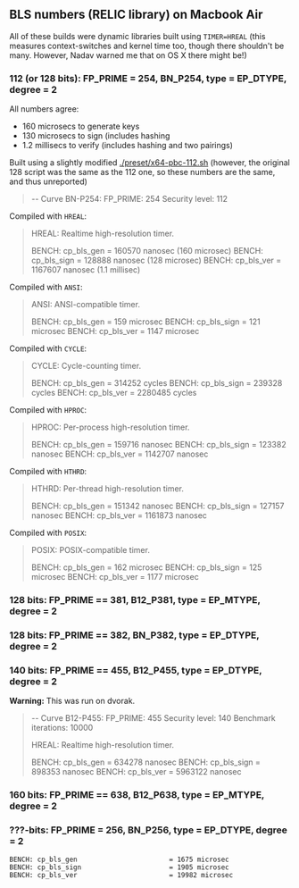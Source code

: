 ## BLS numbers (RELIC library) on Macbook Air

All of these builds were dynamic libraries built using `TIMER=HREAL` (this 
measures context-switches and kernel time too, though there shouldn't be many.
However, Nadav warned me that on OS X there might be!)

### 112 (or 128 bits): FP_PRIME = 254, BN_P254, type = EP_DTYPE, degree = 2

All numbers agree:

 - 160 microsecs to generate keys
 - 130 microsecs to sign (includes hashing
 - 1.2 millisecs to verify (includes hashing and two pairings)

Built using a slightly modified [./preset/x64-pbc-112.sh](2017-06-30-relic-builds/x64-pbc-112.sh)
(however, the original 128 script was the same as the 112 one, so these numbers are the same, and thus unreported)

 > -- Curve BN-P254:
 > FP_PRIME: 254
 > Security level: 112

Compiled with `HREAL`:

 > HREAL: Realtime high-resolution timer.
 >
 > BENCH: cp_bls_gen                       = 160570 nanosec  (160 microsec)
 > BENCH: cp_bls_sign                      = 128888 nanosec  (128 microsec)
 > BENCH: cp_bls_ver                       = 1167607 nanosec (1.1 millisec)

Compiled with `ANSI`:

 > ANSI: ANSI-compatible timer.
 > 
 > BENCH: cp_bls_gen                       = 159 microsec
 > BENCH: cp_bls_sign                      = 121 microsec
 > BENCH: cp_bls_ver                       = 1147 microsec 

Compiled with `CYCLE`:

 > CYCLE: Cycle-counting timer.
 > 
 > BENCH: cp_bls_gen                       = 314252 cycles
 > BENCH: cp_bls_sign                      = 239328 cycles
 > BENCH: cp_bls_ver                       = 2280485 cycles

Compiled with `HPROC`:

 > HPROC: Per-process high-resolution timer.
 > 
 > BENCH: cp_bls_gen                       = 159716 nanosec
 > BENCH: cp_bls_sign                      = 123382 nanosec
 > BENCH: cp_bls_ver                       = 1142707 nanosec

Compiled with `HTHRD`:

 > HTHRD: Per-thread high-resolution timer.
 > 
 > BENCH: cp_bls_gen                       = 151342 nanosec
 > BENCH: cp_bls_sign                      = 127157 nanosec
 > BENCH: cp_bls_ver                       = 1161873 nanosec

Compiled with `POSIX`:

 > POSIX: POSIX-compatible timer.
 > 
 > BENCH: cp_bls_gen                       = 162 microsec
 > BENCH: cp_bls_sign                      = 125 microsec
 > BENCH: cp_bls_ver                       = 1177 microsec

### 128 bits: FP_PRIME == 381, B12_P381, type = EP_MTYPE, degree = 2

### 128 bits: FP_PRIME == 382, BN_P382, type = EP_DTYPE, degree = 2

### 140 bits: FP_PRIME == 455, B12_P455, type = EP_DTYPE, degree = 2

**Warning:** This was run on dvorak.

 > -- Curve B12-P455:
 > FP_PRIME: 455
 > Security level: 140
 > Benchmark iterations: 10000
 > 
 > HREAL: Realtime high-resolution timer.
 > 
 > BENCH: cp_bls_gen                       = 634278 nanosec
 > BENCH: cp_bls_sign                      = 898353 nanosec
 > BENCH: cp_bls_ver                       = 5963122 nanosec

### 160 bits: FP_PRIME == 638, B12_P638, type = EP_MTYPE, degree = 2

### ???-bits: FP_PRIME = 256, BN_P256, type = EP_DTYPE, degree = 2 

```
BENCH: cp_bls_gen                       = 1675 microsec
BENCH: cp_bls_sign                      = 1905 microsec
BENCH: cp_bls_ver                       = 19982 microsec
```
